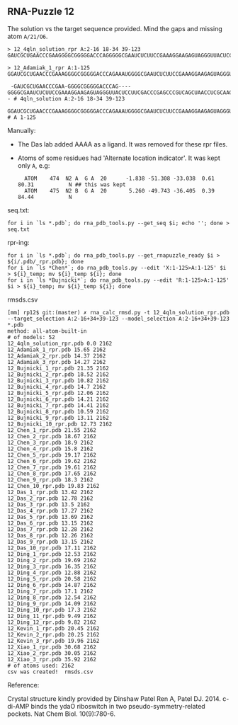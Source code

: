 RNA-Puzzle 12
-----------------------------------------------------------------------------

The solution vs the target sequence provided. Mind the gaps and missing atom `A/21/O6`.

```
> 12_4qln_solution_rpr A:2-16 18-34 39-123
GAUCGCUGAACCCGAAGGGGCGGGGGACCCAGGGGGCGAAUCUCUUCCGAAAGGAAGAGUAGGGUUACUCCUUCGACCCGAGCCCGUCAGCUAACCUCGCAAGCGUCCGAAGGAGAA

> 12_Adamiak_1_rpr A:1-125
GGAUCGCUGAACCCGAAAGGGGCGGGGGACCCAGAAAUGGGGCGAAUCUCUUCCGAAAGGAAGAGUAGGGUUACUCCUUCGACCCGAGCCCGUCAGCUAACCUCGCAAGCGUCCGAAGGAGAAUC

```

```
 -GAUCGCUGAACCCGAA-GGGGCGGGGGACCCAG----GGGGCGAAUCUCUUCCGAAAGGAAGAGUAGGGUUACUCCUUCGACCCGAGCCCGUCAGCUAACCUCGCAAGCGUCCGAAGGAGAA-- # 4qln_solution A:2-16 18-34 39-123
 GGAUCGCUGAACCCGAAAGGGGCGGGGGACCCAGAAAUGGGGCGAAUCUCUUCCGAAAGGAAGAGUAGGGUUACUCCUUCGACCCGAGCCCGUCAGCUAACCUCGCAAGCGUCCGAAGGAGAAUC # A 1-125
```

Manually:

- The Das lab added AAAA as a ligand. It was removed for these rpr files.
- Atoms of some residues had 'Alternate location indicator'. It was kept only `A`, e.g:

		ATOM    474  N2 A  G A  20      -1.838 -51.308 -33.038  0.61 80.31           N ## this was kept
		ATOM    475  N2 B  G A  20       5.260 -49.743 -36.405  0.39 84.44           N

seq.txt:

	for i in `ls *.pdb`; do rna_pdb_tools.py --get_seq $i; echo ''; done > seq.txt

rpr-ing:

	for i in `ls *.pdb`; do rna_pdb_tools.py --get_rnapuzzle_ready $i > ${i/.pdb/_rpr.pdb}; done
	for i in `ls *Chen*`; do rna_pdb_tools.py --edit 'X:1-125>A:1-125' $i > ${i}_temp; mv ${i}_temp ${i}; done
	for i in `ls *Bujnicki*`; do rna_pdb_tools.py --edit 'R:1-125>A:1-125' $i > ${i}_temp; mv ${i}_temp ${i}; done

rmsds.csv

    [mm] rp12$ git:(master) ✗ rna_calc_rmsd.py -t 12_4qln_solution_rpr.pdb --target_selection A:2-16+34+39-123 --model_selection A:2-16+34+39-123 *.pdb
    method: all-atom-built-in
    # of models: 52
    12_4qln_solution_rpr.pdb 0.0 2162
    12_Adamiak_1_rpr.pdb 15.65 2162
    12_Adamiak_2_rpr.pdb 14.37 2162
    12_Adamiak_3_rpr.pdb 14.27 2162
    12_Bujnicki_1_rpr.pdb 21.35 2162
    12_Bujnicki_2_rpr.pdb 18.52 2162
    12_Bujnicki_3_rpr.pdb 10.82 2162
    12_Bujnicki_4_rpr.pdb 14.7 2162
    12_Bujnicki_5_rpr.pdb 12.06 2162
    12_Bujnicki_6_rpr.pdb 14.21 2162
    12_Bujnicki_7_rpr.pdb 14.41 2162
    12_Bujnicki_8_rpr.pdb 10.59 2162
    12_Bujnicki_9_rpr.pdb 13.11 2162
    12_Bujnicki_10_rpr.pdb 12.73 2162
    12_Chen_1_rpr.pdb 21.55 2162
    12_Chen_2_rpr.pdb 18.67 2162
    12_Chen_3_rpr.pdb 18.9 2162
    12_Chen_4_rpr.pdb 15.8 2162
    12_Chen_5_rpr.pdb 19.17 2162
    12_Chen_6_rpr.pdb 19.62 2162
    12_Chen_7_rpr.pdb 19.61 2162
    12_Chen_8_rpr.pdb 17.65 2162
    12_Chen_9_rpr.pdb 18.3 2162
    12_Chen_10_rpr.pdb 19.83 2162
    12_Das_1_rpr.pdb 13.42 2162
    12_Das_2_rpr.pdb 12.78 2162
    12_Das_3_rpr.pdb 13.5 2162
    12_Das_4_rpr.pdb 17.27 2162
    12_Das_5_rpr.pdb 13.69 2162
    12_Das_6_rpr.pdb 13.15 2162
    12_Das_7_rpr.pdb 12.28 2162
    12_Das_8_rpr.pdb 12.26 2162
    12_Das_9_rpr.pdb 13.15 2162
    12_Das_10_rpr.pdb 17.11 2162
    12_Ding_1_rpr.pdb 12.53 2162
    12_Ding_2_rpr.pdb 19.69 2162
    12_Ding_3_rpr.pdb 16.35 2162
    12_Ding_4_rpr.pdb 12.88 2162
    12_Ding_5_rpr.pdb 20.58 2162
    12_Ding_6_rpr.pdb 14.87 2162
    12_Ding_7_rpr.pdb 17.1 2162
    12_Ding_8_rpr.pdb 12.54 2162
    12_Ding_9_rpr.pdb 14.09 2162
    12_Ding_10_rpr.pdb 17.3 2162
    12_Ding_11_rpr.pdb 9.49 2162
    12_Ding_12_rpr.pdb 9.82 2162
    12_Kevin_1_rpr.pdb 20.45 2162
    12_Kevin_2_rpr.pdb 20.25 2162
    12_Kevin_3_rpr.pdb 19.96 2162
    12_Xiao_1_rpr.pdb 30.68 2162
    12_Xiao_2_rpr.pdb 30.05 2162
    12_Xiao_3_rpr.pdb 35.92 2162
    # of atoms used: 2162
    csv was created!  rmsds.csv
    	
Reference:

Crystal structure kindly provided by Dinshaw Patel
Ren A, Patel DJ. 2014. c-di-AMP binds the ydaO riboswitch in two pseudo-symmetry-related pockets. Nat Chem Biol. 10(9):780-6.
